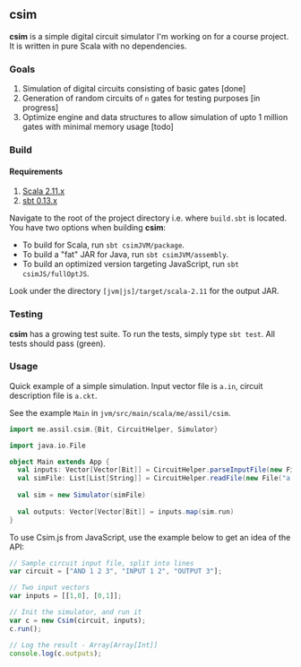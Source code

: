 ## csim

**csim** is a simple digital circuit simulator I'm working on for a course project. It is written in pure Scala with no dependencies.

### Goals

1. Simulation of digital circuits consisting of basic gates [done]
2. Generation of random circuits of `n` gates for testing purposes [in progress]
3. Optimize engine and data structures to allow simulation of upto 1 million gates with minimal memory usage [todo]

### Build

#### Requirements

1. [Scala 2.11.x](http://www.scala-lang.org/download/)
2. [sbt 0.13.x](http://www.scala-sbt.org/download.html)

Navigate to the root of the project directory i.e. where `build.sbt` is located. You have two options when building **csim**:

* To build for Scala, run `sbt csimJVM/package`.
* To build a "fat" JAR for Java, run `sbt csimJVM/assembly`.
* To build an optimized version targeting JavaScript, run `sbt csimJS/fullOptJS`.

Look under the directory `[jvm|js]/target/scala-2.11` for the output JAR.

### Testing

**csim** has a growing test suite. To run the tests, simply type `sbt test`. All tests should pass (green).

### Usage

Quick example of a simple simulation. Input vector file is `a.in`, circuit description file is `a.ckt`.

See the example `Main` in `jvm/src/main/scala/me/assil/csim`.

```scala
import me.assil.csim.{Bit, CircuitHelper, Simulator}

import java.io.File

object Main extends App {
  val inputs: Vector[Vector[Bit]] = CircuitHelper.parseInputFile(new File("a.in"))
  val simFile: List[List[String]] = CircuitHelper.readFile(new File("a.ckt"))
  
  val sim = new Simulator(simFile)
  
  val outputs: Vector[Vector[Bit]] = inputs.map(sim.run)
}
```

To use Csim.js from JavaScript, use the example below to get an idea of the API:

```javascript
// Sample circuit input file, split into lines
var circuit = ["AND 1 2 3", "INPUT 1 2", "OUTPUT 3"];

// Two input vectors
var inputs = [[1,0], [0,1]];

// Init the simulator, and run it
var c = new Csim(circuit, inputs);
c.run();

// Log the result - Array[Array[Int]]
console.log(c.outputs);
```
